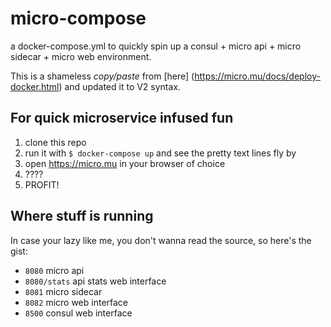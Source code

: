 # micro-compose
a docker-compose.yml to quickly spin up a consul + micro api + micro sidecar + micro web environment.

This is a shameless *copy/paste* from [here] (https://micro.mu/docs/deploy-docker.html) and updated it to V2 syntax.

## For quick microservice infused fun

1. clone this repo 
2. run it with `$ docker-compose up` and see the pretty text lines fly by
3. open https://micro.mu in your browser of choice
4. ????
5. PROFIT!

## Where stuff is running

In case your lazy like me, you don't wanna read the source, so here's the gist:

* `8080` micro api
 * `8080/stats` api stats web interface
* `8081` micro sidecar
* `8082` micro web interface
* `8500` consul web interface
